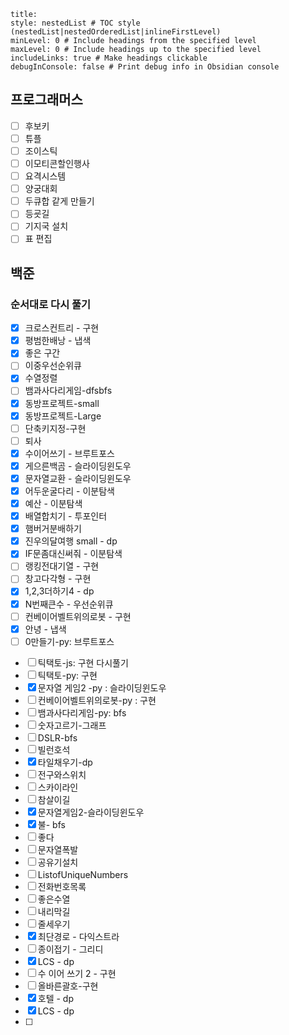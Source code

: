 ```table-of-contents
title: 
style: nestedList # TOC style (nestedList|nestedOrderedList|inlineFirstLevel)
minLevel: 0 # Include headings from the specified level
maxLevel: 0 # Include headings up to the specified level
includeLinks: true # Make headings clickable
debugInConsole: false # Print debug info in Obsidian console
```
## 프로그래머스
- [ ] 후보키
- [ ] 튜플
- [ ] 조이스틱
- [ ] 이모티콘할인행사
- [ ] 요격시스템
- [ ] 양궁대회
- [ ] 두큐합 같게 만들기
- [ ] 등굣길
- [ ] 기지국 설치
- [ ] 표 편집

## 백준

### 순서대로 다시 풀기

* [x] 크로스컨트리 - 구현
* [x] 평범한배낭 - 냅색
* [x] 좋은 구간
* [ ] 이중우선순위큐
* [x] 수열정렬
* [ ] 뱀과사다리게임-dfsbfs
* [x] 동방프로젝트-small
* [x] 동방프로젝트-Large
* [ ] 단축키지정-구현
* [ ] 퇴사
* [x] 수이어쓰기 - 브루트포스
* [x] 게으른백곰 - 슬라이딩윈도우
* [x] 문자열교환 - 슬라이딩윈도우
* [x] 어두운굴다리 - 이분탐색
* [x] 예산 - 이분탐색
* [x] 배열합치기 - 투포인터
* [x] 햄버거분배하기
* [x] 진우의달여행 small - dp
* [x] IF문좀대신써줘 - 이분탐색
* [ ] 랭킹전대기열 - 구현
* [ ] 창고다각형 - 구현
* [x] 1,2,3더하기4 - dp
* [x] N번째큰수 - 우선순위큐
* [ ] 컨베이어벨트위의로봇 - 구현
* [x] 안녕 - 냅색
* [ ] 0만들기-py: 브루트포스
- [ ] 틱택토-js: 구현 다시풀기
- [ ] 틱택토-py: 구현
- [x] 문자열 게임2 -py : 슬라이딩윈도우
- [ ] 컨베이어벨트위의로봇-py : 구현
- [ ] 뱀과사다리게임-py: bfs
- [ ] 숫자고르기-그래프
- [ ] DSLR-bfs
- [ ] 빌런호석
- [x] 타일채우기-dp
- [ ] 전구와스위치
- [ ] 스카이라인
- [ ] 참살이길
- [x] 문자열게임2-슬라이딩윈도우
- [x] 불- bfs
- [ ] 좋다
- [ ] 문자열폭발
- [ ] 공유기설치
- [ ] ListofUniqueNumbers
- [ ] 전화번호목록
- [ ] 좋은수열
- [ ] 내리막길
- [ ] 줄세우기
- [x] 최단경로 - 다익스트라
- [ ] 종이접기 - 그리디
- [x] LCS - dp 
- [ ] 수 이어 쓰기 2 - 구현
- [ ] 올바른괄호-구현
- [x] 호텔 - dp 
- [x] LCS - dp
- [ ] 